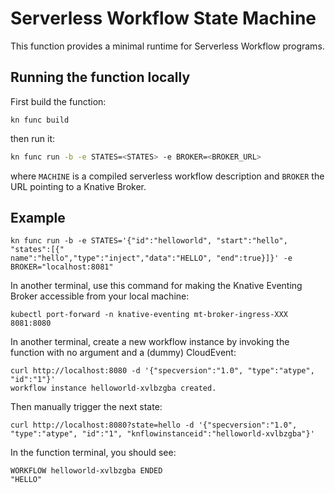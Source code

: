 # Serverless Workflow State Machine

This function provides a minimal runtime for Serverless Workflow programs.

## Running the function locally

First build the function:

```shell
kn func build
```

then run it:

```sh
kn func run -b -e STATES=<STATES> -e BROKER=<BROKER_URL>
```

where `MACHINE` is a compiled serverless workflow description and `BROKER`
the URL pointing to a Knative Broker.

## Example

```shell
kn func run -b -e STATES='{"id":"helloworld", "start":"hello", "states":[{"
name":"hello","type":"inject","data":"HELLO", "end":true}]}' -e BROKER="localhost:8081"
```

In another terminal, use this command for making the Knative Eventing Broker accessible from your local machine:

```shell
kubectl port-forward -n knative-eventing mt-broker-ingress-XXX 8081:8080
```

In another terminal, create a new workflow instance by invoking the function with no argument
and a (dummy) CloudEvent:

```shell
curl http://localhost:8080 -d '{"specversion":"1.0", "type":"atype", "id":"1"}'
workflow instance helloworld-xvlbzgba created.
```

Then manually trigger the next state:

```shell
curl http://localhost:8080?state=hello -d '{"specversion":"1.0", "type":"atype", "id":"1", "knflowinstanceid":"helloworld-xvlbzgba"}'
```

In the function terminal, you should see:

```shell
WORKFLOW helloworld-xvlbzgba ENDED
"HELLO"
```



